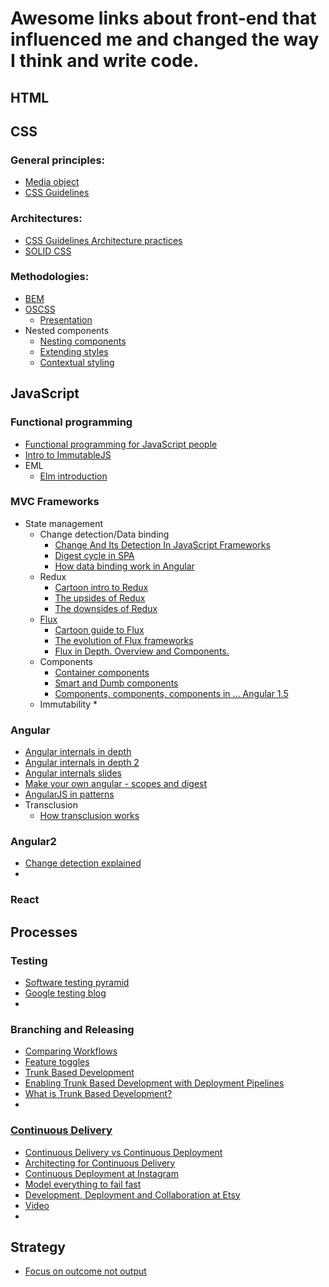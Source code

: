 # Awesome links about front-end that influenced me and changed the way I think and write code.

## HTML

## CSS
### General principles:
  * [Media object](http://www.stubbornella.org/content/2010/06/25/the-media-object-saves-hundreds-of-lines-of-code/)
  * [CSS Guidelines](http://cssguidelin.es)

### Architectures:
  * [CSS Guidelines Architecture practices](http://cssguidelin.es/#architectural-principles)
  * [SOLID CSS](http://blog.millermedeiros.com/solid-css)

### Methodologies:
  * [BEM]()
  * [OSCSS](http://wiki.github.com/stubbornella/oocss/)
    * [Presentation](http://www.slideshare.net/stubbornella/object-oriented-css/18-TWO_MAIN_PRINCIPLES)
  * Nested components
    * [Nesting components](http://simurai.com/blog/2015/05/11/nesting-components)
    * [Extending styles](https://philipwalton.com/articles/extending-styles/)
    * [Contextual styling](http://csswizardry.com/2015/06/contextual-styling-ui-components-nesting-and-implementation-detail/)

## JavaScript

### Functional programming
* [Functional programming for JavaScript people](https://medium.com/@chetcorcos/functional-programming-for-javascript-people-1915d8775504#.ffjragbyo)
* [Intro to ImmutableJS](https://auth0.com/blog/2016/03/23/intro-to-immutable-js/)
* EML
  * [Elm introduction](http://www.sitepoint.com/functional-reactive-programming-elm-introduction/)

### MVC Frameworks
* State management
  * Change detection/Data binding
    * [Change And Its Detection In JavaScript Frameworks](http://teropa.info/blog/2015/03/02/change-and-its-detection-in-javascript-frameworks.html)
    * [Digest cycle in SPA](http://blog.bguiz.com/post/60397801810/digest-cycles-in-single-page-apps/)
    * [How data binding work in Angular](http://stackoverflow.com/questions/9682092/how-does-data-binding-work-in-angularjs/9693933#9693933)
  * Redux
    * [Cartoon intro to Redux](https://code-cartoons.com/a-cartoon-intro-to-redux-3afb775501a6)
    * [The upsides of Redux](http://stackoverflow.com/questions/32461229/why-use-redux-over-facebook-flux/32920459#32920459)
    * [The downsides of Redux](http://stackoverflow.com/a/32916602)
  * [Flux](https://facebook.github.io/flux/docs/overview.html)
    * [Cartoon guide to Flux](https://code-cartoons.com/a-cartoon-guide-to-flux-6157355ab207)
    * [The evolution of Flux frameworks](https://medium.com/@dan_abramov/the-evolution-of-flux-frameworks-6c16ad26bb31)
    * [Flux in Depth. Overview and Components.](http://blog.mgechev.com/2015/05/15/flux-in-depth-overview-components/)
  * Components
    * [Container components](https://medium.com/@learnreact/container-components-c0e67432e005)
    * [Smart and Dumb components](https://medium.com/@dan_abramov/smart-and-dumb-components-7ca2f9a7c7d0)
    * [Components, components, components in ... Angular 1.5](https://www.youtube.com/watch?v=AMwjDibFxno)
  * Immutability
    *

### Angular
 * [Angular internals in depth](https://www.smashingmagazine.com/2015/01/angularjs-internals-in-depth/)
 * [Angular internals in depth 2](https://www.smashingmagazine.com/2015/11/angularjs-internals-in-depth-part-2/)
 * [Angular internals slides](http://cvuorinen.github.io/angularjs-internals-slides/#/)
 * [Make your own angular - scopes and digest](http://teropa.info/blog/2013/11/03/make-your-own-angular-part-1-scopes-and-digest.html)
 * [AngularJS in patterns](https://mgechev.github.io/angularjs-in-patterns/)
 * Transclusion
   * [How transclusion works](http://teropa.info/blog/2015/06/09/transclusion.html)

### Angular2
 * [Change detection explained](http://blog.thoughtram.io//angular/2016/02/22/angular-2-change-detection-explained.html)
 *

### React

## Processes

### Testing
 * [Software testing pyramid](https://watirmelon.com/2012/01/31/introducing-the-software-testing-ice-cream-cone)
 * [Google testing blog](http://googletesting.blogspot.co.uk/)
 *


### Branching and Releasing
 * [Comparing Workflows](https://www.atlassian.com/git/tutorials/comparing-workflows)
 * [Feature toggles](http://martinfowler.com/articles/feature-toggles.html)
 * [Trunk Based Development](http://paulhammant.com/categories.html#Trunk_Based_Development)
  * [Enabling Trunk Based Development with Deployment Pipelines](https://www.thoughtworks.com/insights/blog/enabling-trunk-based-development-deployment-pipelines)
  * [What is Trunk Based Development?](http://paulhammant.com/2013/04/05/what-is-trunk-based-development/)
  *

### [Continuous Delivery](https://www.thoughtworks.com/insights/continuous-delivery)
 * [Continuous Delivery vs Continuous Deployment](https://puppet.com/blog/continuous-delivery-vs-continuous-deployment-what-s-diff)
 * [Architecting for Continuous Delivery](https://www.thoughtworks.com/insights/blog/architecting-continuous-delivery)
 * [Continuous Deployment at Instagram](https://engineering.instagram.com/posts/1125308487520335/continuous-deployment-at-instagram/)
 * [Model everything to fail fast](https://www.thoughtworks.com/insights/blog/model-everything-fail-fast)
 * [Development, Deployment and Collaboration at Etsy](http://www.slideshare.net/mrtazz/development-deployment-and-collaboration-at-etsy)
  * [Video](http://www.infoq.com/presentations/development-deployment-collaboration-etsy)
  *

## Strategy
 * [Focus on outcome not output](https://hbr.org/2012/11/its-not-just-semantics-managing-outcomes)
